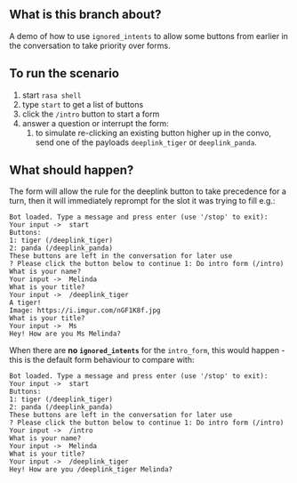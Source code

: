 ## What is this branch about?

A demo of how to use `ignored_intents` to allow some buttons from earlier in the conversation to take priority over forms.

## To run the scenario
1. start `rasa shell`
2. type `start` to get a list of buttons
3. click the `/intro` button to start a form
4. answer a question or interrupt the form:
   1. to simulate re-clicking an existing button higher up in the convo, send one of the payloads `deeplink_tiger` or `deeplink_panda`.
   

## What should happen?

The form will allow the rule for the deeplink button to take precedence for a turn, then it will immediately reprompt for the slot it was trying to fill e.g.:

```
Bot loaded. Type a message and press enter (use '/stop' to exit): 
Your input ->  start                                                                                                                             
Buttons:
1: tiger (/deeplink_tiger)
2: panda (/deeplink_panda)
These buttons are left in the conversation for later use
? Please click the button below to continue 1: Do intro form (/intro)                                                                            
What is your name?
Your input ->  Melinda                                                                                                                           
What is your title?
Your input ->  /deeplink_tiger                                                                                                                   
A tiger!
Image: https://i.imgur.com/nGF1K8f.jpg
What is your title?
Your input ->  Ms                                                                                                                                
Hey! How are you Ms Melinda?
```




When there are **no `ignored_intents`** for the `intro_form`, this would happen - this is the default form behaviour to compare with:

```
Bot loaded. Type a message and press enter (use '/stop' to exit): 
Your input ->  start                                                                                                                             
Buttons:
1: tiger (/deeplink_tiger)
2: panda (/deeplink_panda)
These buttons are left in the conversation for later use
? Please click the button below to continue 1: Do intro form (/intro)
Your input ->  /intro
What is your name?
Your input ->  Melinda
What is your title?
Your input ->  /deeplink_tiger
Hey! How are you /deeplink_tiger Melinda?
```
